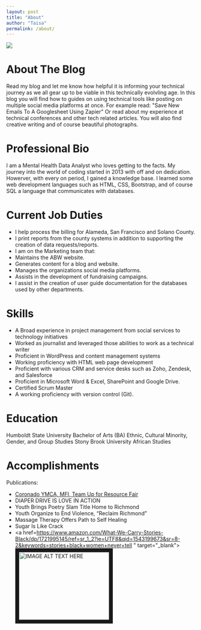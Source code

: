 ```yaml
---
layout: post
title: "About"
author: "Taisa"
permalink: /about/
---
```


<img src="/20160624_123258.jpg" />

# About The Blog

Read my blog and let me know how helpful it is informing your technical journey as we all gear up to be viable in this technically evolvling age. In this blog you will find how to guides on using technical tools like posting on multiple social media platforms at once. For example read: "Save New Emails To A Googlesheet Using Zapier" Or read about my experience at technical conferences and other tech related articles. You will also find creative writing and of course beautiful photographs. 

# Professional Bio

I am a Mental Health Data Analyst who loves getting to the facts. My journey into the world of coding started in 2013 with off and on dedication. Howerver, with every on period, I gained a knowledge base. I learned some web development languages such as HTML, CSS, Bootstrap, and of course SQL a language that communicates with databases.

# Current Job Duties
- I help process the billing for Alameda, San Francisco and Solano County.
- I print reports from the county systems in addition to supporting the creation of data requests/reports.
- I am on the Marketing team that:
- Maintains the ABW website.
- Generates content for a blog and website.
- Manages the organizations social media platforms.
- Assists in the development of fundraising campaigns.
- I assist in the creation of user guide documentation for the databases used by other departments.

# Skills
- A Broad experience in project management from social services to technology initiatives
- Worked as journalist and leveraged those abilities to work as a technical writer
- Proficient in WordPress and content management systems
- Working proficiency with HTML web page development
- Proficient with various CRM and service desks such as Zoho, Zendesk, and Salesforce
- Proficient in Microsoft Word & Excel, SharePoint and Google Drive. 
- Certified Scrum Master 
- A working proficiency with version control (Git).

# Education

Humboldt State University Bachelor of Arts (BA) Ethnic, Cultural Minority, Gender, and Group Studies
Stony Brook University     African Studies

# Accomplishments
Publications:
- [Coronado YMCA, MFI, Team Up for Resource Fair](https://richmondpulse.org/2012/07/16/coronado-ymca-mfi-team-up-for-resource-fair/)
- DIAPER DRIVE IS LOVE IN ACTION 
- Youth Brings Poetry Slam Title Home to Richmond 
- Youth Organize to End Violence, “Reclaim Richmond” 
- Massage Therapy Offers Path to Self Healing 
- Sugar Is Like Crack
- <a href=https://www.amazon.com/What-We-Carry-Stories-Black/dp/1721995145/ref=sr_1_2?ie=UTF8&qid=1543199673&sr=8-2&keywords=stories+black+women+never+tell
" target="_blank"><img src="http://taisagrant.com/Stories%20Black%20Women%20Never%20Tell%20Image.jpg" 
alt="IMAGE ALT TEXT HERE" width="240" height="180" border="10"></a>


